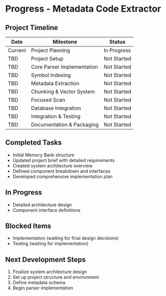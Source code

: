 # Progress - Metadata Code Extractor

## Project Timeline
| Date | Milestone | Status |
|------|-----------|--------|
| Current | Project Planning | In Progress |
| TBD | Project Setup | Not Started |
| TBD | Core Parser Implementation | Not Started |
| TBD | Symbol Indexing | Not Started |
| TBD | Metadata Extraction | Not Started |
| TBD | Chunking & Vector System | Not Started |
| TBD | Focused Scan | Not Started |
| TBD | Database Integration | Not Started |
| TBD | Integration & Testing | Not Started |
| TBD | Documentation & Packaging | Not Started |

## Completed Tasks
- Initial Memory Bank structure
- Updated project brief with detailed requirements
- Created system architecture overview
- Defined component breakdown and interfaces
- Developed comprehensive implementation plan

## In Progress
- Detailed architecture design
- Component interface definitions

## Blocked Items
- Implementation (waiting for final design decisions)
- Testing (waiting for implementation)

## Next Development Steps
1. Finalize system architecture design
2. Set up project structure and environment
3. Define metadata schema
4. Begin parser implementation 
